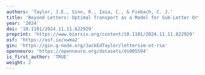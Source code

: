 ```yaml
---
authors: 'Taylor, J.E., Sinn, R., Iaia, C., & Fiebach, C. J.'
title: 'Beyond Letters: Optimal Transport as a Model for Sub-Letter Orthographic Processing.'
year: '2024'
doi: '10.1101/2024.11.11.622929'
preprint: 'https://www.biorxiv.org/content/10.1101/2024.11.11.622929'
osf: 'https://osf.io/xwma2'
gin: 'https://gin.g-node.org/JackEdTaylor/lettersim-ot-rsa'
openneuro: 'https://openneuro.org/datasets/ds005594'
is_first_author: 'TRUE'
weight: 2
---
```

